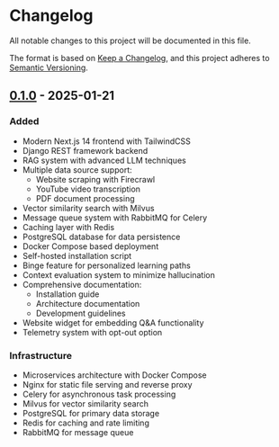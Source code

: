 # Changelog

All notable changes to this project will be documented in this file.

The format is based on [Keep a Changelog](https://keepachangelog.com/en/1.0.0/),
and this project adheres to [Semantic Versioning](https://semver.org/spec/v2.0.0.html).

## [0.1.0] - 2025-01-21

### Added
- Modern Next.js 14 frontend with TailwindCSS
- Django REST framework backend
- RAG system with advanced LLM techniques
- Multiple data source support:
  - Website scraping with Firecrawl
  - YouTube video transcription
  - PDF document processing
- Vector similarity search with Milvus
- Message queue system with RabbitMQ for Celery
- Caching layer with Redis
- PostgreSQL database for data persistence
- Docker Compose based deployment
- Self-hosted installation script
- Binge feature for personalized learning paths
- Context evaluation system to minimize hallucination
- Comprehensive documentation:
  - Installation guide
  - Architecture documentation
  - Development guidelines
- Website widget for embedding Q&A functionality
- Telemetry system with opt-out option

### Infrastructure
- Microservices architecture with Docker Compose
- Nginx for static file serving and reverse proxy
- Celery for asynchronous task processing
- Milvus for vector similarity search
- PostgreSQL for primary data storage
- Redis for caching and rate limiting
- RabbitMQ for message queue

[0.1.0]: https://github.com/Gurubase/gurubase/releases/tag/v0.1.0 

